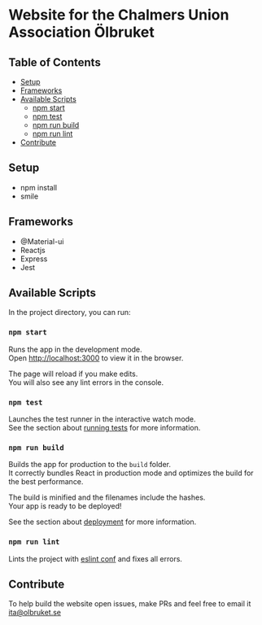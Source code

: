 # Website for the Chalmers Union Association Ölbruket

## Table of Contents
- [Setup](#setup)
- [Frameworks](#frameworks)
- [Available Scripts](#available-scripts)
  - [npm start](#npm-start)
  - [npm test](#npm-test)
  - [npm run build](#npm-run-build)
  - [npm run lint](#npm-run-lint)
- [Contribute](#contribute)

## Setup
- npm install
- smile

## Frameworks

- @Material-ui
- Reactjs
- Express
- Jest

## Available Scripts

In the project directory, you can run:

### `npm start`

Runs the app in the development mode.<br>
Open [http://localhost:3000](http://localhost:3000) to view it in the browser.

The page will reload if you make edits.<br>
You will also see any lint errors in the console.

### `npm test`

Launches the test runner in the interactive watch mode.<br>
See the section about [running tests](#running-tests) for more information.

### `npm run build`

Builds the app for production to the `build` folder.<br>
It correctly bundles React in production mode and optimizes the build for the best performance.

The build is minified and the filenames include the hashes.<br>
Your app is ready to be deployed!

See the section about [deployment](#deployment) for more information.

### `npm run lint`

Lints the project with [eslint conf](/.eslintrc) and fixes all errors.

## Contribute
To help build the website open issues, make PRs and feel free to email it ita@olbruket.se
